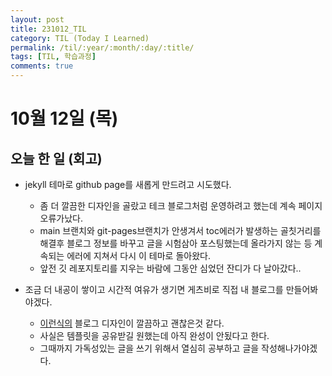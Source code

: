 ```yaml
---
layout: post
title: 231012_TIL
category: TIL (Today I Learned)
permalink: /til/:year/:month/:day/:title/
tags: [TIL, 학습과정]
comments: true
---
```


# 10월 12일 (목)

## 오늘 한 일 (회고)

- jekyll 테마로 github page를 새롭게 만드려고 시도했다.

  - 좀 더 깔끔한 디자인을 골랐고 테크 블로그처럼 운영하려고 했는데 계속 페이지 오류가났다.
  - main 브랜치와 git-pages브랜치가 안생겨서 toc에러가 발생하는 골칫거리를 해결후 블로그 정보를 바꾸고 글을 시험삼아 포스팅했는데 올라가지 않는 등 계속되는 에러에 지쳐서 다시 이 테마로 돌아왔다.
  - 앞전 깃 레포지토리를 지우는 바람에 그동안 심었던 잔디가 다 날아갔다..

- 조금 더 내공이 쌓이고 시간적 여유가 생기면 게츠비로 직접 내 블로그를 만들어봐야겠다.
  - [이런식의](https://gparkkii.github.io/) 블로그 디자인이 깔끔하고 괜찮은것 같다.
  - 사실은 템플릿을 공유받길 원했는데 아직 완성이 안됬다고 한다.
  - 그때까지 가독성있는 글을 쓰기 위해서 열심히 공부하고 글을 작성해나가야겠다.
